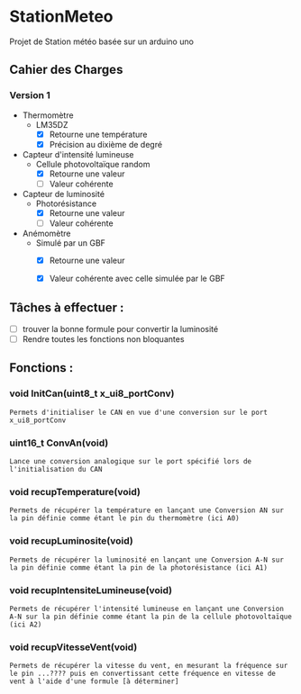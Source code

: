 # StationMeteo
Projet de Station météo basée sur un arduino uno

## Cahier des Charges
### Version 1
* Thermomètre
    * LM35DZ
        - [x] Retourne une température
        - [x] Précision au dixième de degré
  
* Capteur d'intensité lumineuse
    * Cellule photovoltaïque random
        - [X] Retourne une valeur
        - [ ] Valeur cohérente
  
* Capteur de luminosité
    * Photorésistance
        - [X] Retourne une valeur
        - [ ] Valeur cohérente

* Anémomètre
    * Simulé par un GBF
        - [X] Retourne une valeur
        - [X] Valeur cohérente avec celle simulée par le GBF
  
 
## Tâches à effectuer :

- [ ] trouver la bonne formule pour convertir la luminosité
- [ ] Rendre toutes les fonctions non bloquantes

## Fonctions :

### void InitCan(uint8_t x_ui8_portConv)
    Permets d'initialiser le CAN en vue d'une conversion sur le port x_ui8_portConv
   
### uint16_t ConvAn(void)
    Lance une conversion analogique sur le port spécifié lors de l'initialisation du CAN
    
### void recupTemperature(void)
    Permets de récupérer la température en lançant une Conversion AN sur la pin définie comme étant le pin du thermomètre (ici A0)

### void recupLuminosite(void)
    Permets de récupérer la luminosité en lançant une Conversion A-N sur la pin définie comme étant la pin de la photorésistance (ici A1)

### void recupIntensiteLumineuse(void)
    Permets de récupérer l'intensité lumineuse en lançant une Conversion A-N sur la pin définie comme étant la pin de la cellule photovoltaïque (ici A2)

### void recupVitesseVent(void)
    Permets de récupérer la vitesse du vent, en mesurant la fréquence sur le pin ...???? puis en convertissant cette fréquence en vitesse de vent à l'aide d'une formule [à déterminer]
    
    
